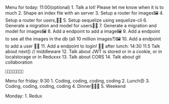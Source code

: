 Menu for today:  11:00(optional)
    1.   Talk a lot! Please let me know when it is to much
    2.   Shape an index file with an server
    3.   Setup a router for images🖼️
    4.   Setup a router for users,👱🏻
    5.   Setup sequelize using sequelize-cli
    6.   Generate a migration and model for users👱🏻
    7.   Generate a migration and model for images🖼️
    8.   Add a endpoint to add a image🖼️ 
    9.   Add a endpoint to see all the images in the db (all 10 million images?)🖼️
    10.  Add a endpoint to add a user 👱🏻
    11.  Add a endpoint to login!  🔑🔑
    after lunch: 14:30
    11.5 Talk about next() // middleware
    12.  Talk about JWT  is stored or in a cookie, or in localstorage or in Reduxxx
    13.  Talk about CORS 
    14.  Talk about git collaboration 

    🍦🍦🍦🍦🍦🍦🍦🍦
    


Menu for friday: 9:30
    1. Coding, coding, coding, coding
    2. Lunch😍
    3. Coding, coding, coding, coding
    4. Dinner🍔🍔🍟
    5. Weekend

Monday:
    1. Redux  